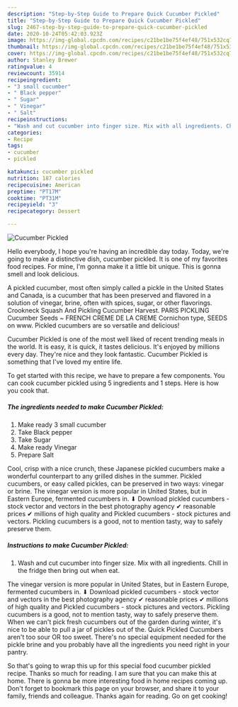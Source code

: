 ```yaml
---
description: "Step-by-Step Guide to Prepare Quick Cucumber Pickled"
title: "Step-by-Step Guide to Prepare Quick Cucumber Pickled"
slug: 2467-step-by-step-guide-to-prepare-quick-cucumber-pickled
date: 2020-10-24T05:42:03.923Z
image: https://img-global.cpcdn.com/recipes/c21be1be75f4ef48/751x532cq70/cucumber-pickled-recipe-main-photo.jpg
thumbnail: https://img-global.cpcdn.com/recipes/c21be1be75f4ef48/751x532cq70/cucumber-pickled-recipe-main-photo.jpg
cover: https://img-global.cpcdn.com/recipes/c21be1be75f4ef48/751x532cq70/cucumber-pickled-recipe-main-photo.jpg
author: Stanley Brewer
ratingvalue: 4
reviewcount: 35914
recipeingredient:
- "3 small cucumber"
- " Black pepper"
- " Sugar"
- " Vinegar"
- " Salt"
recipeinstructions:
- "Wash and cut cucumber into finger size. Mix with all ingredients. Chill in the fridge then bring out when eat."
categories:
- Recipe
tags:
- cucumber
- pickled

katakunci: cucumber pickled 
nutrition: 187 calories
recipecuisine: American
preptime: "PT17M"
cooktime: "PT31M"
recipeyield: "3"
recipecategory: Dessert

---
```



![Cucumber Pickled](https://img-global.cpcdn.com/recipes/c21be1be75f4ef48/751x532cq70/cucumber-pickled-recipe-main-photo.jpg)

Hello everybody, I hope you're having an incredible day today. Today, we're going to make a distinctive dish, cucumber pickled. It is one of my favorites food recipes. For mine, I'm gonna make it a little bit unique. This is gonna smell and look delicious.

A pickled cucumber, most often simply called a pickle in the United States and Canada, is a cucumber that has been preserved and flavored in a solution of vinegar, brine, often with spices, sugar, or other flavorings. Crookneck Squash And Pickling Cucumber Harvest. PARIS PICKLING Cucumber Seeds ~ FRENCH CREME DE LA CREME Cornichon type, SEEDS on www. Pickled cucumbers are so versatile and delicious!

Cucumber Pickled is one of the most well liked of recent trending meals in the world. It is easy, it is quick, it tastes delicious. It's enjoyed by millions every day. They're nice and they look fantastic. Cucumber Pickled is something that I've loved my entire life.


To get started with this recipe, we have to prepare a few components. You can cook cucumber pickled using 5 ingredients and 1 steps. Here is how you cook that.

<!--inarticleads1-->

##### The ingredients needed to make Cucumber Pickled:

1. Make ready 3 small cucumber
1. Take  Black pepper
1. Take  Sugar
1. Make ready  Vinegar
1. Prepare  Salt


Cool, crisp with a nice crunch, these Japanese pickled cucumbers make a wonderful counterpart to any grilled dishes in the summer. Pickled cucumbers, or easy called pickles, can be preserved in two ways: vinegar or brine. The vinegar version is more popular in United States, but in Eastern Europe, fermented cucumbers in. ⬇ Download pickled cucumbers - stock vector and vectors in the best photography agency ✔ reasonable prices ✔ millions of high quality and Pickled cucumbers - stock pictures and vectors. Pickling cucumbers is a good, not to mention tasty, way to safely preserve them. 

<!--inarticleads2-->

##### Instructions to make Cucumber Pickled:

1. Wash and cut cucumber into finger size. Mix with all ingredients. Chill in the fridge then bring out when eat.


The vinegar version is more popular in United States, but in Eastern Europe, fermented cucumbers in. ⬇ Download pickled cucumbers - stock vector and vectors in the best photography agency ✔ reasonable prices ✔ millions of high quality and Pickled cucumbers - stock pictures and vectors. Pickling cucumbers is a good, not to mention tasty, way to safely preserve them. When we can&#39;t pick fresh cucumbers out of the garden during winter, it&#39;s nice to be able to pull a jar of pickles out of the. Quick Pickled Cucumbers aren&#39;t too sour OR too sweet. There&#39;s no special equipment needed for the pickle brine and you probably have all the ingredients you need right in your pantry. 

So that's going to wrap this up for this special food cucumber pickled recipe. Thanks so much for reading. I am sure that you can make this at home. There is gonna be more interesting food in home recipes coming up. Don't forget to bookmark this page on your browser, and share it to your family, friends and colleague. Thanks again for reading. Go on get cooking!
